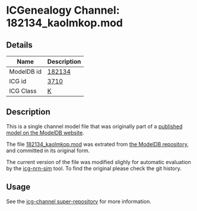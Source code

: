 # ICGenealogy Channel: 182134\_kaolmkop.mod

## Details

Name | Description
---- | -----------
ModelDB id | [182134](http://senselab.med.yale.edu/ModelDB/ShowModel.cshtml?model=182134)
ICG id | [3710](http://icg.neurotheory.ox.ac.uk/channels/1/3710)
ICG Class | [K](http://icg.neurotheory.ox.ac.uk/channels/1)

## Description

This is a single channel model file that was originally part of a [published model on the ModelDB website](http://senselab.med.yale.edu/mModelDB/ShowModel.cshtml?model=182134).


The file [182134\_kaolmkop.mod](182134_kaolmkop.mod) was extrated from [the ModelDB repository](http://senselab.med.yale.edu/ModelDB/ShowModel.cshtml?model=182134), and committed in its original form.

The current version of the file was modified slighly for automatic evaluation by the [icg-nrn-sim](https://github.com/icgenealogy/icg-nrn-sim) tool. To find the original please check the git history.


## Usage

See the [icg-channel super-repository](https://github.com/icgenealogy/icg-channels) for more information.
